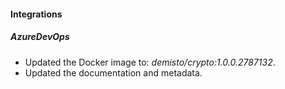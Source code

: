 #### Integrations

##### AzureDevOps
- Updated the Docker image to: *demisto/crypto:1.0.0.2787132*.
- Updated the documentation and metadata. 
